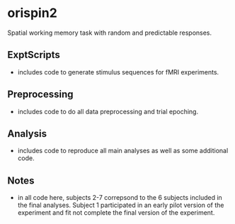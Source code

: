 # orispin2
Spatial working memory task with random and predictable responses. 

## ExptScripts
- includes code to generate stimulus sequences for fMRI experiments.
## Preprocessing
- includes code to do all data preprocessing and trial epoching.
## Analysis
- includes code to reproduce all main analyses as well as some additional code.
## Notes
- in all code here, subjects 2-7 correpsond to the 6 subjects included in the final analyses. Subject 1 participated in an early pilot version of the experiment and fit not complete the final version of the experiment.
